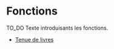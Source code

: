 # Fonctions

TO_DO Texte introduisants les fonctions.

- [Tenue de livres](./fonctions/tenue_de_livres.md)

